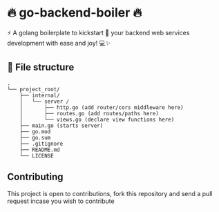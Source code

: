 # 🔥 go-backend-boiler 🔥
⚡ A golang boilerplate to kickstart 🚀 your backend web services development with ease and joy! 💻✨


## 📁 File structure

```
.
└── project_root/
    ├── internal/
    │   └── server /
    │       ├── http.go (add router/cors middleware here)
    │       ├── routes.go (add routes/paths here)
    │       └── views.go (declare view functions here)
    ├── main.go (starts server)
    ├── go.mod 
    ├── go.sum
    ├── .gitignore
    ├── README.md
    └── LICENSE
```


## Contributing

This project is open to contributions, fork this repository and send a pull request incase you wish
to contribute